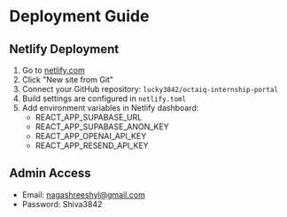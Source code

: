 # Deployment Guide

## Netlify Deployment

1. Go to [netlify.com](https://netlify.com)
2. Click "New site from Git"
3. Connect your GitHub repository: `lucky3842/octaiq-internship-portal`
4. Build settings are configured in `netlify.toml`
5. Add environment variables in Netlify dashboard:
   - REACT_APP_SUPABASE_URL
   - REACT_APP_SUPABASE_ANON_KEY
   - REACT_APP_OPENAI_API_KEY
   - REACT_APP_RESEND_API_KEY

## Admin Access
- Email: nagashreeshyl@gmail.com
- Password: Shiva3842
